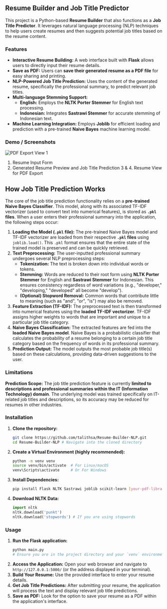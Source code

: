 ## Resume Builder and Job Title Predictor
This project is a Python-based **Resume Builder** that also functions as a **Job Title Predictor**. It leverages natural language processing (NLP) techniques to help users create resumes and then suggests potential job titles based on the resume content.

### Features
  * **Interactive Resume Building:** A web interface built with **Flask** allows users to directly input their resume details.
  * **Save as PDF:** Users can **save their generated resume as a PDF file** for easy sharing and printing.
  * **NLP-Powered Job Title Prediction:** Uses the content of the generated resume, specifically the professional summary, to predict relevant job titles.
  * **Multi-language Stemming Support:**
      * **English:** Employs the **NLTK Porter Stemmer** for English text processing.
      * **Indonesian:** Integrates **Sastrawi Stemmer** for accurate stemming of Indonesian text.
  * **Machine Learning Integration:** Employs **Joblib** for efficient loading and prediction with a pre-trained **Naive Bayes** machine learning model.

### Demo / Screenshots
![PDF Export View 1](images/pdf_view_1.png)
1.  Resume Input Form
2.  Generated Resume Preview and Job Title Prediction
3 & 4. Resume View for PDF Export

## How Job Title Prediction Works
The core of the job title prediction functionality relies on a **pre-trained Naive Bayes Classifier**. This model, along with its associated TF-IDF vectorizer (used to convert text into numerical features), is stored as **`.pkl` files**. When a user enters their professional summary into the application, the following steps occur:
1.  **Loading the Model (`.pkl` file):** The pre-trained Naive Bayes model and TF-IDF vectorizer are loaded from their respective **`.pkl` files** using `joblib.load()`. This `.pkl` format ensures that the entire state of the trained model is preserved and can be quickly retrieved.
2.  **Text Preprocessing:** The user-inputted professional summary undergoes several NLP preprocessing steps:
      * **Tokenization:** The text is broken down into individual words or tokens.
      * **Stemming:** Words are reduced to their root form using **NLTK Porter Stemmer** for English and **Sastrawi Stemmer** for Indonesian. This ensures consistency regardless of word variations (e.g., "developer," "developing," "developed" all become "develop").
      * **(Optional) Stopword Removal:** Common words that contribute little to meaning (such as "and", "or", "is") may also be removed.
3.  **Feature Extraction (TF-IDF):** The preprocessed text is then transformed into numerical features using the **loaded TF-IDF vectorizer**. TF-IDF assigns higher weights to words that are important and unique to a particular job title category.
4.  **Naive Bayes Classification:** The extracted features are fed into the **loaded Naive Bayes model**. Naive Bayes is a probabilistic classifier that calculates the probability of a resume belonging to a certain job title category based on the frequency of words in its professional summary.
5.  **Prediction Output:** The model outputs the most probable job title(s) based on these calculations, providing data-driven suggestions to the user.
   
### Limitations
**Prediction Scope:** The job title prediction feature is currently **limited to descriptions and professional summaries within the IT (Information Technology) domain**. The underlying model was trained specifically on IT-related job titles and descriptions, so its accuracy may be reduced for resumes in other industries.

### Installation
1.  **Clone the repository:**
    ```bash
    git clone https://github.com/talithsa/Resume-Builder-NLP.git
    cd Resume-Builder-NLP # Navigate into the cloned directory
    ```
2.  **Create a Virtual Environment (highly recommended):**
    ```bash
    python -m venv venv
    source venv/bin/activate  # For Linux/macOS
    venv\Scripts\activate     # Or For Windows
    ```
3.  **Install Dependencies:**
    ```bash
    pip install Flask NLTK Sastrawi joblib scikit-learn [your-pdf-library-name] # (e.g., `xhtml2pdf`, `ReportLab`, `PyFPDF`)
    ```
4.  **Download NLTK Data:**
    ```python
    import nltk
    nltk.download('punkt')
    nltk.download('stopwords') # If you are using stopwords
    ```

### Usage
1.  **Run the Flask application:**
    ```bash
    python main.py
    # Ensure you are in the project directory and your `venv` environment is active.
    ```
2.  **Access the Application:**
    Open your web browser and navigate to `http://127.0.0.1:5000/` (or the address displayed in your terminal).
3.  **Build Your Resume:**
    Use the provided interface to enter your resume details.
4.  **Get Job Title Predictions:**
    After submitting your resume, the application will process the text and display relevant job title predictions.
5.  **Save as PDF:**
    Look for the option to save your resume as a PDF within the application's interface.
